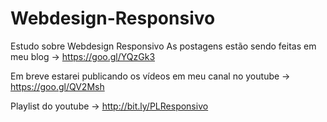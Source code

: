 # Webdesign-Responsivo
Estudo sobre Webdesign Responsivo
As postagens estão sendo feitas em meu blog -> https://goo.gl/YQzGk3

Em breve estarei publicando os vídeos em meu canal no youtube -> https://goo.gl/QV2Msh

Playlist do youtube -> http://bit.ly/PLResponsivo
